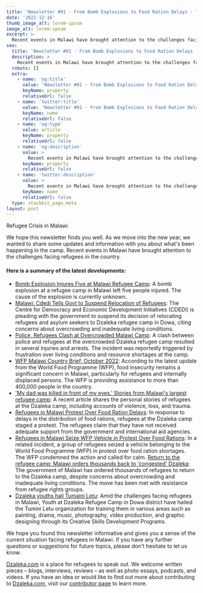 ```yaml
---
title: 'Newsletter #01 - From Bomb Explosions to Food Ration Delays - The Reality of Life in Malawi's Refugee Camp and More'
date: '2022-12-16'
thumb_image_alt: lorem-ipsum
image_alt: lorem-ipsum
excerpt: >-
  Recent events in Malawi have brought attention to the challenges facing refugees in the country.
seo:
  title: 'Newsletter #01 - From Bomb Explosions to Food Ration Delays - The Reality of Life in Malawi's Refugee Camp and More'
  description: >
    Recent events in Malawi have brought attention to the challenges facing refugees in the country.
  robots: []
  extra:
    - name: 'og:title'
      value: 'Newsletter #01 - From Bomb Explosions to Food Ration Delays - The Reality of Life in Malawi's Refugee Camp and More'
      keyName: property
      relativeUrl: false
    - name: 'twitter:title'
      value: 'Newsletter #01 - From Bomb Explosions to Food Ration Delays - The Reality of Life in Malawi's Refugee Camp and More'
      keyName: name
      relativeUrl: false
    - name: 'og:type'
      value: article
      keyName: property
      relativeUrl: false
    - name: 'og:description'
      value: >
        Recent events in Malawi have brought attention to the challenges facing refugees in the country.
      keyName: property
      relativeUrl: false
    - name: 'twitter:description'
      value: >
        Recent events in Malawi have brought attention to the challenges facing refugees in the country.
      keyName: name
      relativeUrl: false
  type: stackbit_page_meta
layout: post
---
```

Refugee Crisis in Malawi

We hope this newsletter finds you well. As we move into the new year, we wanted to share some updates and information with you about what's been happening in the camp. Recent events in Malawi have brought attention to the challenges facing refugees in the country. 

#### Here is a summary of the latest developments: 

- [Bomb Explosion Injures Five at Malawi Refugee Camp](https://www.voanews.com/a/bomb-explosion-injures-five-at-malawi-refugee-camp-/6877879.html): A bomb explosion at a refugee camp in Malawi left five people injured. The cause of the explosion is currently unknown.
- [Malawi: Cdedi Tells Govt to Suspend Relocation of Refugees](https://allafrica.com/stories/202211290060.html): The Centre for Democracy and Economic Development Initiatives (CDEDI) is pleading with the government to suspend its decision of relocating refugees and asylum seekers to Dzaleka refugee camp in Dowa, citing concerns about overcrowding and inadequate living conditions.
- [Police, Refugees Clash at Overcrowded Malawi Camp](https://www.voanews.com/a/police-refugees-clash-at-overcrowded-malawi-camp-/6847225.html): A clash between police and refugees at the overcrowded Dzaleka refugee camp resulted in several injuries and arrests. The incident was reportedly triggered by frustration over living conditions and resource shortages at the camp.
- [WFP Malawi Country Brief, October 2022](https://reliefweb.int/report/malawi/wfp-malawi-country-brief-october-2022): According to the latest update from the World Food Programme (WFP), food insecurity remains a significant concern in Malawi, particularly for refugees and internally displaced persons. The WFP is providing assistance to more than 400,000 people in the country.
- ['My dad was killed in front of my eyes.' Stories from Malawi's largest refugee camp](https://www.express.co.uk/news/world/1705196/malawi-refugee-camp-charity-porridge-dzaleka): A recent article shares the personal stories of refugees at the Dzaleka camp, including accounts of violence, loss, and trauma.
- [Refugees in Malawi Protest Over Food Ration Delays](https://www.voanews.com/a/refugees-in-malawi-protest-over-food-ration-delays/6775631.html): In response to delays in the distribution of food rations, refugees at the Dzaleka camp staged a protest. The refugees claim that they have not received adequate support from the government and international aid agencies.
- [Refugees in Malawi Seize WFP Vehicle in Protest Over Food Rations](https://www.voanews.com/a/refugees-in-malawi-seize-wfp-vehicle-in-protest-over-food-rations-/6820576.html): In a related incident, a group of refugees seized a vehicle belonging to the World Food Programme (WFP) in protest over food ration shortages. The WFP condemned the action and called for calm.
[Return to the refugee camp: Malawi orders thousands back to 'congested' Dzaleka](https://www.theguardian.com/global-development/2021/nov/25/return-to-the-refugee-camp-malawi-orders-thousands-back-to-congested-dzaleka): The government of Malawi has ordered thousands of refugees to return to the Dzaleka camp, despite concerns about overcrowding and inadequate living conditions. The move has been met with resistance from refugee rights groups.
- [Dzaleka youths hail Tumaini Letu](https://malawi24.com/2022/09/08/dzaleka-youths-hail-tumaini-letu/): Amid the challenges facing refugees in Malawi, Youth at Dzaleka Refugee Camp in Dowa district have hailed the Tumini Letu organization for training them in various areas such as painting, drama, music, photography, video production, and graphic designing through its Creative Skills Development Programs.

We hope you found this newsletter informative and gives you a sense of the current situation facing refugees in Malawi. If you have any further questions or suggestions for future topics, please don't hesitate to let us know.

[Dzaleka.com](http://dzaleka.com/) is a place for refugees to speak out. We welcome written pieces – blogs, interviews, reviews – as well as photo essays, podcasts, and videos. If you have an idea or would like to find out more about contributing to [Dzaleka.com](http://dzaleka.com/), visit our [contributor page](https://www.dzaleka.com/p/contribute.html) to learn more.
